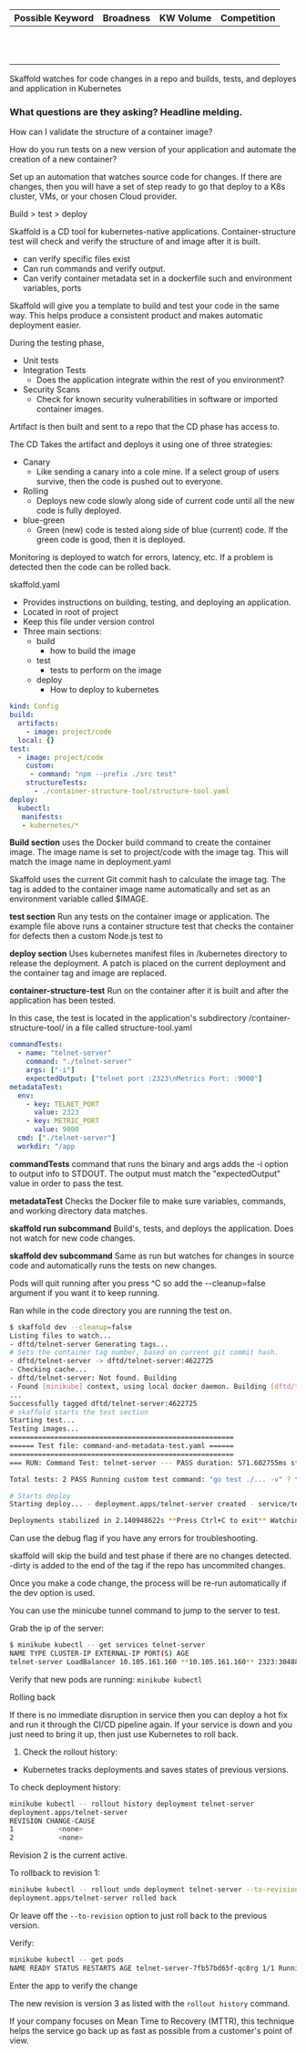 
| Possible Keyword | Broadness | KW Volume | Competition |
| ---------------- | --------- | --------- | ----------- |
|                  |           |           |             |
|                  |           |           |             |
|                  |           |           |             |
|                  |           |           |             |
|                  |           |           |             |
|                  |           |           |             |
|                  |           |           |             |
|                  |           |           |             |
|                  |           |           |             |
|                  |           |           |             |
|                  |           |           |             |
Skaffold watches for code changes in a repo and builds, tests, and deployes and application in Kubernetes

### What questions are they asking? Headline melding.

How can I validate the structure of a container image?

How do you run tests on a new version of your application and automate the creation of a new container?

Set up an automation that watches source code for changes. If there are changes, then you will have a set of step ready to go that deploy to a K8s cluster, VMs, or your chosen Cloud provider.

Build > test > deploy

Skaffold is a CD tool for kubernetes-native applications.
Container-structure test will check and verify the structure of and image after it is built.
- can verify specific files exist
- Can run commands and verify output.
- Can verify container metadata set in a dockerfile such and environment variables, ports

Skaffold will give you a template to build and test your code in the same way. This helps produce a consistent product and makes automatic deployment easier. 

During the testing phase, 
- Unit tests
- Integration Tests
	- Does the application integrate within the rest of you environment?
- Security Scans
	- Check for known security vulnerabilities in software or imported container images. 

Artifact is then built and sent to a repo that the CD phase has access to.

The CD Takes the artifact and deploys it using one of three strategies:
- Canary
	- Like sending a canary into a cole mine. If a select group of users survive, then the code is pushed out to everyone. 
- Rolling
	- Deploys new code slowly along side of current code until all the new code is fully deployed. 
- blue-green
	- Green (new) code is tested along side of blue (current)  code. If the green code is good, then it is deployed. 

Monitoring is deployed to watch for errors, latency, etc. If a problem is detected then the code can be rolled back. 

skaffold.yaml
- Provides instructions on building, testing, and deploying an application. 
- Located in root of project
- Keep this file under version control
- Three main sections: 
	- build
		- how to build the image
	- test
		- tests to perform on the image
	- deploy
		- How to deploy to kubernetes

```yaml
kind: Config
build:
  artifacts:
    - image: project/code
  local: {}
test:
  - image: project/code
	custom:
     - command: "npm --prefix ./src test"
    structureTests:
      - ./container-structure-tool/structure-tool.yaml
deploy:
  kubectl:
   manifests:
   - kubernetes/*
```

**Build section** uses the Docker build command to create the container image. The image name is set to project/code with the image tag. This will match the image name in deployment.yaml

Skaffold uses the current Git commit hash to calculate the image tag. The tag is added to the container image name automatically and set as an environment variable called $IMAGE.

**test section**
Run any tests on the container image or application. The example file above runs a container structure test that checks the container for defects then a custom Node.js test to 

**deploy section**
Uses kubernetes manifest files in /kubernetes directory to release the deployment. A patch is placed on the current deployment and the container tag and image are replaced. 

**container-structure-test**
Run on the container after it is built and after the application has been tested. 

In this case, the test is located in the application's subdirectory /container-structure-tool/ in a file called structure-tool.yaml

```yaml
commandTests:
  - name: "telnet-server"
	command: "./telnet-server"
    args: ["-i"]
    expectedOutput: ["telnet port :2323\nMetrics Port: :9000"]
metadataTest:
  env:
    - key: TELNET_PORT
      value: 2323
    - key: METRIC_PORT
      value: 9000
  cmd: ["./telnet-server"]
  workdir: "/app
```

**commandTests**
command that runs the binary and args adds the -i option to output info to STDOUT. The output must match the "expectedOutput" value in order to pass the test. 

**metadataTest**
Checks the Docker file to make sure variables, commands, and working directory data matches. 

**skaffold run subcommand**
Build's, tests, and deploys the application. Does not watch for new code changes. 

**skaffold dev subcommand**
Same as run but watches for changes in source code and automatically runs the tests on new changes. 

Pods will quit running after you press ^C so add the --cleanup=false argument if you want it to keep running. 

Ran while in the code directory you are running the test on. 
```bash
$ skaffold dev --cleanup=false 
Listing files to watch... 
- dftd/telnet-server Generating tags... 
# Sets the container tag number, based on current git commit hash.
- dftd/telnet-server -> dftd/telnet-server:4622725 
- Checking cache... 
- dftd/telnet-server: Not found. Building 
- Found [minikube] context, using local docker daemon. Building [dftd/telnet-server]
...
Successfully tagged dftd/telnet-server:4622725
# skaffold starts the test section
Starting test...
Testing images...
=======================================================
====== Test file: command-and-metadata-test.yaml ======
=======================================================
=== RUN: Command Test: telnet-server --- PASS duration: 571.602755ms stdout: telnet port :2323 Metrics Port: :9000 === RUN: Metadata Test --- PASS duration: 0s ======================================================= ======================= RESULTS ======================= ======================================================= Passes: 2 Failures: 0 Duration: 571.602755ms

Total tests: 2 PASS Running custom test command: "go test ./... -v" ? telnet-server [no test files] ? telnet-server/metrics [no test files] === RUN TestServerRun Mocked charge notification function TestServerRun: server_test.go:23: PASS: Run() --- PASS: TestServerRun (0.00s) PASS ok telnet-server/telnet (cached) Command finished successfully.

# Starts deploy
Starting deploy... - deployment.apps/telnet-server created - service/telnet-server created - service/telnet-server-metrics created Waiting for deployments to stabilize... - deployment/telnet-server: waiting for rollout to finish: 0 of 2 updated replicas are available... - pod/telnet-server-6497d64d7f-j8jq5: creating container telnet-server - pod/telnet-server-6497d64d7f-sx5ll: creating container telnet-server - deployment/telnet-server: waiting for rollout to finish: 1 of 2 updated replicas are available... - deployment/telnet-server is ready.

Deployments stabilized in 2.140948622s **Press Ctrl+C to exit** Watching for changes...

```

Can use the debug flag if you have any errors for troubleshooting. 

skaffold will skip the build and test phase if there are no changes detected. -dirty is added to the end of the tag if the repo has uncommited changes. 

Once you make a code change, the process will be re-run automatically if the dev option is used. 

You can use the minicube tunnel command to jump to the server to test.

Grab the ip of the server:
```bash
$ minikube kubectl -- get services telnet-server
NAME TYPE CLUSTER-IP EXTERNAL-IP PORT(S) AGE 
telnet-server LoadBalancer 10.105.161.160 **10.105.161.160** 2323:30488/TCP 6m40s
```

Verify that new pods are running:
`minikube kubectl`

Rolling back

If there is no immediate disruption in service then you can deploy a hot fix and run it through the CI/CD pipeline again. If your service is down and you just need to bring it up, then just use Kubernetes to roll back.

1. Check the rollout history:
- Kubernetes tracks deployments and saves states of previous versions.  

To check deployment history:
```bash
minikube kubectl -- rollout history deployment telnet-server
deployment.apps/telnet-server
REVISION CHANGE-CAUSE
1           <none>
2           <none>
```

Revision 2 is the current active. 

To rollback to revision 1:
```bash
minikube kubectl -- rollout undo deployment telnet-server --to-revision=1
deployment.apps/telnet-server rolled back
```

Or leave off the `--to-revision` option to just roll back to the previous version. 

Verify:
```bash
minikube kubectl -- get pods
NAME READY STATUS RESTARTS AGE telnet-server-7fb57bd65f-qc8rg 1/1 Running 0 28s telnet-server-7fb57bd65f-wv4t9 1/1 Running 0 29s
```

Enter the app to verify the change

The new revision is version 3 as listed with the `rollout history` command.

If your company focuses on Mean Time to Recovery (MTTR), this technique helps the service go back up as fast as possible from a customer's point of view. 